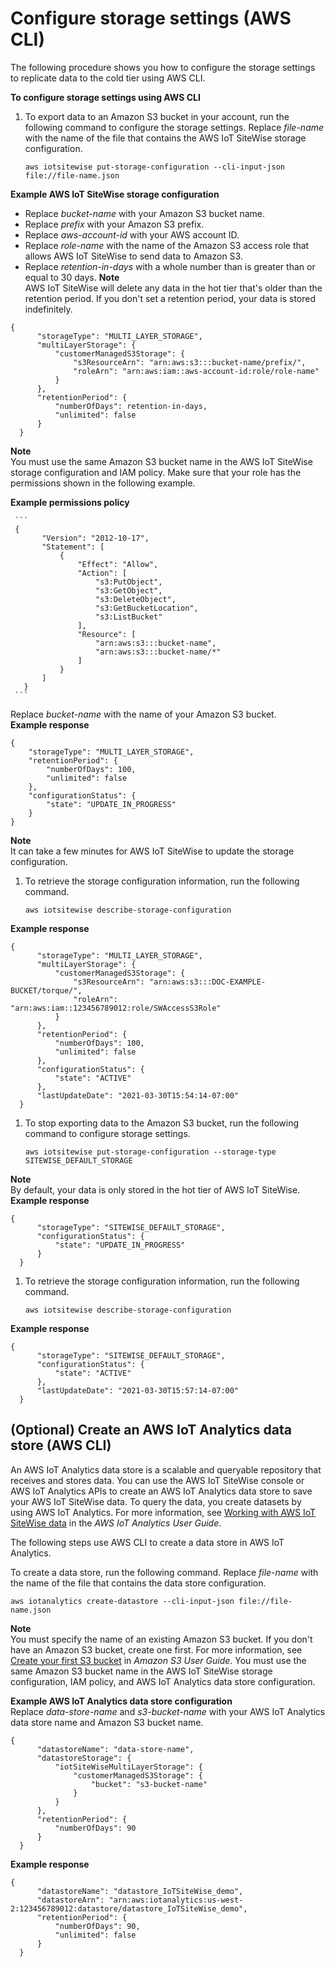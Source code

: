 # Configure storage settings \(AWS CLI\)<a name="configure-storage-cli"></a>

The following procedure shows you how to configure the storage settings to replicate data to the cold tier using AWS CLI\.

**To configure storage settings using AWS CLI**

1. To export data to an Amazon S3 bucket in your account, run the following command to configure the storage settings\. Replace *file\-name* with the name of the file that contains the AWS IoT SiteWise storage configuration\.

   ```
   aws iotsitewise put-storage-configuration --cli-input-json file://file-name.json
   ```  
**Example AWS IoT SiteWise storage configuration**  
   + Replace *bucket\-name* with your Amazon S3 bucket name\.
   + Replace *prefix* with your Amazon S3 prefix\.
   + Replace *aws\-account\-id* with your AWS account ID\.
   + Replace *role\-name* with the name of the Amazon S3 access role that allows AWS IoT SiteWise to send data to Amazon S3\.
   + Replace *retention\-in\-days* with a whole number than is greater than or equal to 30 days\.
**Note**  
AWS IoT SiteWise will delete any data in the hot tier that's older than the retention period\. If you don't set a retention period, your data is stored indefinitely\. 

   ```
   {
         "storageType": "MULTI_LAYER_STORAGE",
         "multiLayerStorage": {
             "customerManagedS3Storage": {
                 "s3ResourceArn": "arn:aws:s3:::bucket-name/prefix/",
                 "roleArn": "arn:aws:iam::aws-account-id:role/role-name"
             }
         }, 
         "retentionPeriod": { 
             "numberOfDays": retention-in-days,
             "unlimited": false
         }
     }
   ```
**Note**  
You must use the same Amazon S3 bucket name in the AWS IoT SiteWise storage configuration and IAM policy\.
Make sure that your role has the permissions shown in the following example\.  

**Example permissions policy**  

     ```
     {
           "Version": "2012-10-17",
           "Statement": [
               {
                   "Effect": "Allow",
                   "Action": [
                       "s3:PutObject",
                       "s3:GetObject",
                       "s3:DeleteObject",
                       "s3:GetBucketLocation",
                       "s3:ListBucket"
                   ],
                   "Resource": [
                       "arn:aws:s3:::bucket-name",
                       "arn:aws:s3:::bucket-name/*"
                   ]
               }
           ]
       }
     ```
Replace *bucket\-name* with the name of your Amazon S3 bucket\.  
**Example response**  

   ```
   {
       "storageType": "MULTI_LAYER_STORAGE",
       "retentionPeriod": {
           "numberOfDays": 100,
           "unlimited": false
       },
       "configurationStatus": {
           "state": "UPDATE_IN_PROGRESS"
       }
   }
   ```
**Note**  
It can take a few minutes for AWS IoT SiteWise to update the storage configuration\.

1. To retrieve the storage configuration information, run the following command\.

   ```
   aws iotsitewise describe-storage-configuration
   ```  
**Example response**  

   ```
   {
         "storageType": "MULTI_LAYER_STORAGE",
         "multiLayerStorage": {
             "customerManagedS3Storage": {
                 "s3ResourceArn": "arn:aws:s3:::DOC-EXAMPLE-BUCKET/torque/",
                 "roleArn": "arn:aws:iam::123456789012:role/SWAccessS3Role"
             }
         },
         "retentionPeriod": { 
             "numberOfDays": 100,
             "unlimited": false
         },
         "configurationStatus": {
             "state": "ACTIVE"
         },
         "lastUpdateDate": "2021-03-30T15:54:14-07:00"
     }
   ```

1. To stop exporting data to the Amazon S3 bucket, run the following command to configure storage settings\.

   ```
   aws iotsitewise put-storage-configuration --storage-type SITEWISE_DEFAULT_STORAGE
   ```
**Note**  
By default, your data is only stored in the hot tier of AWS IoT SiteWise\.  
**Example response**  

   ```
   {
         "storageType": "SITEWISE_DEFAULT_STORAGE",
         "configurationStatus": {
             "state": "UPDATE_IN_PROGRESS"
         }
     }
   ```

1. To retrieve the storage configuration information, run the following command\.

   ```
   aws iotsitewise describe-storage-configuration
   ```  
**Example response**  

   ```
   {
         "storageType": "SITEWISE_DEFAULT_STORAGE",
         "configurationStatus": {
             "state": "ACTIVE"
         },
         "lastUpdateDate": "2021-03-30T15:57:14-07:00"
     }
   ```

## \(Optional\) Create an AWS IoT Analytics data store \(AWS CLI\)<a name="create-iotanalytics-data-store-cli"></a>

An AWS IoT Analytics data store is a scalable and queryable repository that receives and stores data\. You can use the AWS IoT SiteWise console or AWS IoT Analytics APIs to create an AWS IoT Analytics data store to save your AWS IoT SiteWise data\. To query the data, you create datasets by using AWS IoT Analytics\. For more information, see [Working with AWS IoT SiteWise data](https://docs.aws.amazon.com/iotanalytics/latest/userguide/dataset-itsw.html) in the *AWS IoT Analytics User Guide*\.

The following steps use AWS CLI to create a data store in AWS IoT Analytics\.

To create a data store, run the following command\. Replace *file\-name* with the name of the file that contains the data store configuration\.

```
aws iotanalytics create-datastore --cli-input-json file://file-name.json
```

**Note**  
You must specify the name of an existing Amazon S3 bucket\. If you don't have an Amazon S3 bucket, create one first\. For more information, see [Create your first S3 bucket](https://docs.aws.amazon.com/AmazonS3/latest/userguide/creating-bucket.html) in *Amazon S3 User Guide*\.
You must use the same Amazon S3 bucket name in the AWS IoT SiteWise storage configuration, IAM policy, and AWS IoT Analytics data store configuration\.

**Example AWS IoT Analytics data store configuration**  
Replace *data\-store\-name* and *s3\-bucket\-name* with your AWS IoT Analytics data store name and Amazon S3 bucket name\.  

```
{
      "datastoreName": "data-store-name",
      "datastoreStorage": {
          "iotSiteWiseMultiLayerStorage": {
              "customerManagedS3Storage": {
                  "bucket": "s3-bucket-name"
              }
          }
      },
      "retentionPeriod": {
          "numberOfDays": 90
      }
  }
```

**Example response**  

```
{
      "datastoreName": "datastore_IoTSiteWise_demo",
      "datastoreArn": "arn:aws:iotanalytics:us-west-2:123456789012:datastore/datastore_IoTSiteWise_demo",
      "retentionPeriod": {
          "numberOfDays": 90,
          "unlimited": false
      }
  }
```
